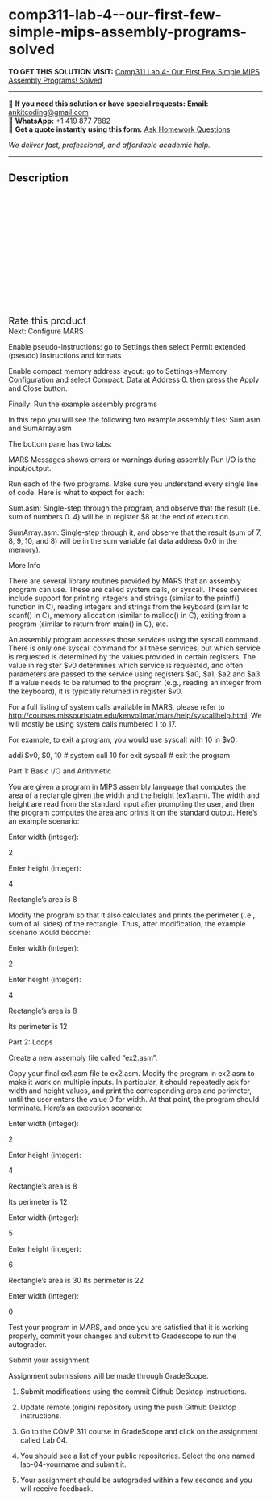 # comp311-lab-4--our-first-few-simple-mips-assembly-programs-solved
**TO GET THIS SOLUTION VISIT:** [Comp311 Lab 4- Our First Few Simple MIPS Assembly Programs! Solved](https://www.ankitcodinghub.com/product/comp311-our-first-few-simple-mips-assembly-programs-solved/)


---

📩 **If you need this solution or have special requests:** **Email:** ankitcoding@gmail.com  
📱 **WhatsApp:** +1 419 877 7882  
📄 **Get a quote instantly using this form:** [Ask Homework Questions](https://www.ankitcodinghub.com/services/ask-homework-questions/)

*We deliver fast, professional, and affordable academic help.*

---

<h2>Description</h2>



<div class="kk-star-ratings kksr-auto kksr-align-center kksr-valign-top" data-payload="{&quot;align&quot;:&quot;center&quot;,&quot;id&quot;:&quot;131813&quot;,&quot;slug&quot;:&quot;default&quot;,&quot;valign&quot;:&quot;top&quot;,&quot;ignore&quot;:&quot;&quot;,&quot;reference&quot;:&quot;auto&quot;,&quot;class&quot;:&quot;&quot;,&quot;count&quot;:&quot;0&quot;,&quot;legendonly&quot;:&quot;&quot;,&quot;readonly&quot;:&quot;&quot;,&quot;score&quot;:&quot;0&quot;,&quot;starsonly&quot;:&quot;&quot;,&quot;best&quot;:&quot;5&quot;,&quot;gap&quot;:&quot;4&quot;,&quot;greet&quot;:&quot;Rate this product&quot;,&quot;legend&quot;:&quot;0\/5 - (0 votes)&quot;,&quot;size&quot;:&quot;24&quot;,&quot;title&quot;:&quot;Comp311 Lab 4- Our First Few Simple MIPS Assembly Programs! Solved&quot;,&quot;width&quot;:&quot;0&quot;,&quot;_legend&quot;:&quot;{score}\/{best} - ({count} {votes})&quot;,&quot;font_factor&quot;:&quot;1.25&quot;}">

<div class="kksr-stars">

<div class="kksr-stars-inactive">
            <div class="kksr-star" data-star="1" style="padding-right: 4px">


<div class="kksr-icon" style="width: 24px; height: 24px;"></div>
        </div>
            <div class="kksr-star" data-star="2" style="padding-right: 4px">


<div class="kksr-icon" style="width: 24px; height: 24px;"></div>
        </div>
            <div class="kksr-star" data-star="3" style="padding-right: 4px">


<div class="kksr-icon" style="width: 24px; height: 24px;"></div>
        </div>
            <div class="kksr-star" data-star="4" style="padding-right: 4px">


<div class="kksr-icon" style="width: 24px; height: 24px;"></div>
        </div>
            <div class="kksr-star" data-star="5" style="padding-right: 4px">


<div class="kksr-icon" style="width: 24px; height: 24px;"></div>
        </div>
    </div>

<div class="kksr-stars-active" style="width: 0px;">
            <div class="kksr-star" style="padding-right: 4px">


<div class="kksr-icon" style="width: 24px; height: 24px;"></div>
        </div>
            <div class="kksr-star" style="padding-right: 4px">


<div class="kksr-icon" style="width: 24px; height: 24px;"></div>
        </div>
            <div class="kksr-star" style="padding-right: 4px">


<div class="kksr-icon" style="width: 24px; height: 24px;"></div>
        </div>
            <div class="kksr-star" style="padding-right: 4px">


<div class="kksr-icon" style="width: 24px; height: 24px;"></div>
        </div>
            <div class="kksr-star" style="padding-right: 4px">


<div class="kksr-icon" style="width: 24px; height: 24px;"></div>
        </div>
    </div>
</div>


<div class="kksr-legend" style="font-size: 19.2px;">
            <span class="kksr-muted">Rate this product</span>
    </div>
    </div>
Next: Configure MARS

Enable pseudo-instructions: go to Settings then select Permit extended (pseudo) instructions and formats

Enable compact memory address layout: go to Settings-&gt;Memory Configuration and select Compact, Data at Address 0. then press the Apply and Close button.

Finally: Run the example assembly programs

In this repo you will see the following two example assembly files: Sum.asm and SumArray.asm

The bottom pane has two tabs:

MARS Messages shows errors or warnings during assembly Run I/O is the input/output.

Run each of the two programs. Make sure you understand every single line of code. Here is what to expect for each:

Sum.asm: Single-step through the program, and observe that the result (i.e., sum of numbers 0..4) will be in register $8 at the end of execution.

SumArray.asm: Single-step through it, and observe that the result (sum of 7, 8, 9, 10, and 8) will be in the sum variable (at data address 0x0 in the memory).

More Info

There are several library routines provided by MARS that an assembly program can use. These are called system calls, or syscall. These services include support for printing integers and strings (similar to the printf() function in C), reading integers and strings from the keyboard (similar to scanf() in C), memory allocation (similar to malloc() in C), exiting from a program (similar to return from main() in C), etc.

An assembly program accesses those services using the syscall command. There is only one syscall command for all these services, but which service is requested is determined by the values provided in certain registers. The value in register $v0 determines which service is requested, and often parameters are passed to the service using registers $a0, $a1, $a2 and $a3. If a value needs to be returned to the program (e.g., reading an integer from the keyboard), it is typically returned in register $v0.

For a full listing of system calls available in MARS, please refer to http://courses.missouristate.edu/kenvollmar/mars/help/syscallhelp.html. We will mostly be using system calls numbered 1 to 17.

For example, to exit a program, you would use syscall with 10 in $v0:

addi $v0, $0, 10 # system call 10 for exit syscall # exit the program

Part 1: Basic I/O and Arithmetic

You are given a program in MIPS assembly language that computes the area of a rectangle given the width and the height (ex1.asm). The width and height are read from the standard input after prompting the user, and then the program computes the area and prints it on the standard output. Here’s an example scenario:

Enter width (integer):

2

Enter height (integer):

4

Rectangle’s area is 8

Modify the program so that it also calculates and prints the perimeter (i.e., sum of all sides) of the rectangle. Thus, after modification, the example scenario would become:

Enter width (integer):

2

Enter height (integer):

4

Rectangle’s area is 8

Its perimeter is 12

Part 2: Loops

Create a new assembly file called “ex2.asm”.

Copy your final ex1.asm file to ex2.asm. Modify the program in ex2.asm to make it work on multiple inputs. In particular, it should repeatedly ask for width and height values, and print the corresponding area and perimeter, until the user enters the value 0 for width. At that point, the program should terminate. Here’s an execution scenario:

Enter width (integer):

2

Enter height (integer):

4

Rectangle’s area is 8

Its perimeter is 12

Enter width (integer):

5

Enter height (integer):

6

Rectangle’s area is 30 Its perimeter is 22

Enter width (integer):

0

Test your program in MARS, and once you are satisfied that it is working properly, commit your changes and submit to Gradescope to run the autograder.

Submit your assignment

Assignment submissions will be made through GradeScope.

1. Submit modifications using the commit Github Desktop instructions.

2. Update remote (origin) repository using the push Github Desktop instructions.

3. Go to the COMP 311 course in GradeScope and click on the assignment called Lab 04.

5. You should see a list of your public repositories. Select the one named lab-04-yourname and submit it.

6. Your assignment should be autograded within a few seconds and you will receive feedback.
